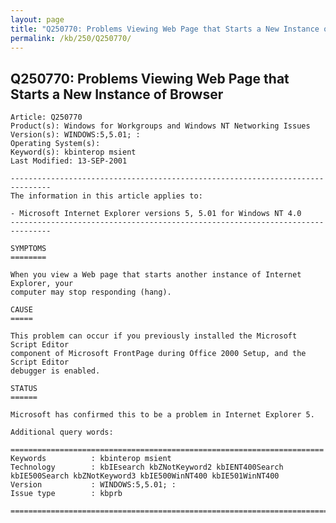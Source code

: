 ```yaml
---
layout: page
title: "Q250770: Problems Viewing Web Page that Starts a New Instance of Browser"
permalink: /kb/250/Q250770/
---
```


## Q250770: Problems Viewing Web Page that Starts a New Instance of Browser

	Article: Q250770
	Product(s): Windows for Workgroups and Windows NT Networking Issues
	Version(s): WINDOWS:5,5.01; :
	Operating System(s): 
	Keyword(s): kbinterop msient
	Last Modified: 13-SEP-2001
	
	-------------------------------------------------------------------------------
	The information in this article applies to:
	
	- Microsoft Internet Explorer versions 5, 5.01 for Windows NT 4.0 
	-------------------------------------------------------------------------------
	
	SYMPTOMS
	========
	
	When you view a Web page that starts another instance of Internet Explorer, your
	computer may stop responding (hang).
	
	CAUSE
	=====
	
	This problem can occur if you previously installed the Microsoft Script Editor
	component of Microsoft FrontPage during Office 2000 Setup, and the Script Editor
	debugger is enabled.
	
	STATUS
	======
	
	Microsoft has confirmed this to be a problem in Internet Explorer 5.
	
	Additional query words:
	
	======================================================================
	Keywords          : kbinterop msient 
	Technology        : kbIEsearch kbZNotKeyword2 kbIENT400Search kbIE500Search kbZNotKeyword3 kbIE500WinNT400 kbIE501WinNT400
	Version           : WINDOWS:5,5.01; :
	Issue type        : kbprb
	
	=============================================================================
	
